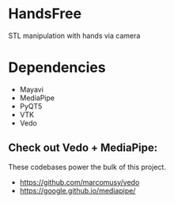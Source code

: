 # HandsFree
STL manipulation with hands via camera

# Dependencies
- Mayavi
- MediaPipe
- PyQT5
- VTK
- Vedo

## Check out Vedo + MediaPipe:
These codebases power the bulk of this project.
- https://github.com/marcomusy/vedo
- https://google.github.io/mediapipe/
